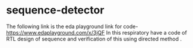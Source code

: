 # sequence-detector
The following link is the eda playground link for code-
https://www.edaplayground.com/x/3jQF
In this respiratory have a code of RTL design of sequence    and verification of this using directed method .

